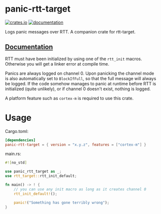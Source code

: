 # panic-rtt-target

[![crates.io](https://meritbadge.herokuapp.com/panic-rtt-target)](https://crates.io/crates/panic-rtt-target) [![documentation](https://docs.rs/panic-rtt-target/badge.svg)](https://docs.rs/panic-rtt-target)

Logs panic messages over RTT. A companion crate for rtt-target.

## [Documentation](https://docs.rs/panic-rtt-target)

RTT must have been initialized by using one of the `rtt_init` macros. Otherwise you will get a linker error at compile time.

Panics are always logged on channel 0. Upon panicking the channel mode is also automatically set to `BlockIfFull`, so that the full message will always be logged. If the code somehow manages to panic at runtime before RTT is initialized (quite unlikely), or if channel 0 doesn't exist, nothing is logged.

A platform feature such as `cortex-m` is required to use this crate.

# Usage

Cargo.toml:

```toml
[dependencies]
panic-rtt-target = { version = "x.y.z", features = ["cortex-m"] }
```

main.rs:

```rust
#![no_std]

use panic_rtt_target as _;
use rtt_target::rtt_init_default;

fn main() -> ! {
    // you can use any init macro as long as it creates channel 0
    rtt_init_default!();

    panic!("Something has gone terribly wrong");
}
```
